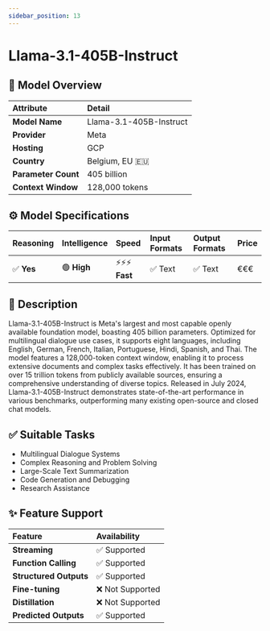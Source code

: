 ```yaml
---
sidebar_position: 13
---
```


# Llama-3.1-405B-Instruct

## 🚀 Model Overview

| Attribute           | Detail                             |
| :------------------ | :--------------------------------- |
| **Model Name**      | Llama-3.1-405B-Instruct            |
| **Provider**        | Meta                               |
| **Hosting**         | GCP                                |
| **Country**         | Belgium, EU 🇪🇺                    |
| **Parameter Count** | 405 billion                        |
| **Context Window**  | 128,000 tokens                     |

## ⚙️ Model Specifications

| Reasoning | Intelligence | Speed          | Input Formats         | Output Formats        | Price             |
| :-------- | :----------- | :------------- | :-------------------- | :-------------------- | :---------------- |
| ✅ **Yes**| 🟢 **High**  | ⚡⚡⚡ **Fast**     | ✅ Text               | ✅ Text               | €€€     |

## 📝 Description

Llama-3.1-405B-Instruct is Meta's largest and most capable openly available foundation model, boasting 405 billion parameters. Optimized for multilingual dialogue use cases, it supports eight languages, including English, German, French, Italian, Portuguese, Hindi, Spanish, and Thai. The model features a 128,000-token context window, enabling it to process extensive documents and complex tasks effectively. It has been trained on over 15 trillion tokens from publicly available sources, ensuring a comprehensive understanding of diverse topics. Released in July 2024, Llama-3.1-405B-Instruct demonstrates state-of-the-art performance in various benchmarks, outperforming many existing open-source and closed chat models.

## ✅ Suitable Tasks

- Multilingual Dialogue Systems
- Complex Reasoning and Problem Solving
- Large-Scale Text Summarization
- Code Generation and Debugging
- Research Assistance

## ✨ Feature Support

| Feature                | Availability     |
| :--------------------- | :--------------- |
| **Streaming**          | ✅ Supported     |
| **Function Calling**   | ✅ Supported     |
| **Structured Outputs** | ✅ Supported     |
| **Fine-tuning**        | ❌ Not Supported     |
| **Distillation**       | ❌ Not Supported |
| **Predicted Outputs**  | ✅ Supported     |

